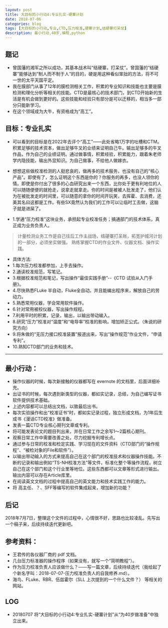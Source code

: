 ```yaml
---
layout: post
title: 大目标的小行动4:专业扎实-硬寨计划
date: 2018-07-06
categories: blog
tags: [大目标的小行动,专业,CTD,压力校准,硬寨计划,结硬寨打呆仗]
description: 最小行动,40岁,编程,python
---
```


## 题记

- 曾国藩的湘军之所以成功，其基本战术叫“结硬寨，打呆仗”。曾国藩的“结硬寨”能够达到“制人而不制于人”的目的，硬是用这种看似笨拙的方法，将不可一世的太平天国平定。
- 我在膜部门从事了12年的膜检测相关工作，积累的专业知识和技能也主要是膜检测和理化分析等相关的技能。CTD是最核心的技术部门，到CTD开始新的生活是有机会做到更好的。这些技能和经验只有部分是可以迁移的，相当多一部分只能新学习。
- 在这个领域成为大牛，有资格成为“高工”。

## 目标：专业扎实

- 可以看到的目标是在2022年去评个“高工”——此处省略1万字的吐槽和CTM。积累足够的技术资本，做出足够牛叉的业绩来证明自己牛。输出足够多的牛叉作品，作为自己的业绩证明。通过做事情，积累经验，积累能力，跟着朱老师学内隐技能，输出外显知识。为自己做事，不给他人做嫁衣。
- 想想这些做校准检测的人挺悲哀的，做再多的技术服务，也没有自己的“核心产品”。即使有了，怎么证明这个东西是你的？你服务的再多，也没人领你的情。即使是你付出了很多的心血研究出来一个东西，比你处于更有利地位的人可以随随便便的就抢走，说拿走就拿走。你的时间是被被人批发走了，他们认为在被批发走的时间里，可以随意的拿你的时间开玩笑，去挥霍、去消费，还美其名曰这都是工作。有些SX竟然认为我们的工作可以让临时工去做，这脑子就是进屎了。

- 1.学通“压力校准”这块业务，承担起专业校准任务；搞通部门的技术体系，真正成为业务负责人。

> 计量检测业务工作是自己往后工作主战场，结硬寨打呆账，拓宽护城河计划的一部分，必须坐实做强。
> 熟练掌握CTD的作业文件、仪器文档、操作实践。

- 具体方法:
- 1.每次压力校准都参加，上手去操作。
- 2.通读校准规范，写笔记。
- 3.根据校准规范和笔记，写出操作“最佳实践手册”--《CTD 试验从入门手册》。
- 4.尽快熟悉FLuke 半自动，Fluke全自动。并且能编出程序来，解放自己的劳动力。
- 5.熟悉常用仪器，学会常用软件操作。
- 6.针对常用被校仪器，写出操作规程。
- 7.利用平时的积累，记录，输出，以输出带动输入。
- 8.研究“压力”校准对“温度”和“电导率”校准的影响，增加矫正公式。（朱说的研究方向）
- 9.将朱做的“无压力接口校准装置”报道出来，写出“操作规范”作业文件，“申请专利”。
- 10.熟知CTD部门的业务和技术。

---

## 最小行动：

- 操作仪器的时候，每次新接触的仪器都写在 evernote 的文档里，后面详细补充。
- 出证书的时候，每次遇到新类型的仪器，都如实记录，总结，为自己编写证书软件提供技术基础。
- 上述内容都可以总结出文档，以致最后出书。
- 每次实验操作和出“校准证书”时，都如实记录过程，独立形成文档，为1年后生成书《漫话CTD校准》做准备。
- 发表一篇CTD专业核心期刊文章或专利。
- 将可能发表论文的题目列出来，并在日常工作之余写1～2篇核心期刊。
- 观察日常工作中需要改善之处，尽力挖掘专利增长点。
- 通过参与日常的校准和检定实践、学习现在的文件资料（CTD部门的“操作规程”、“被检对象的File和软件”）。
- 以输出带动输入的方式来提高自己在这个部门的校准技术和仪器操作技能。不断的记录和输出例如“TS-NH校准方法”等文件，标准化整个等操作流程，树立自己在这个部门和这个行业里等地位。这些东西都可以文章等形式进行输出。输出内容可以存在Article库里。
- 在阅读英文文档的过程中提高自己的英文能力和技术实践工作的能力。
- 将 高主任、？、SFF等编写的软件集成起来，增加新的功能？

## 后记
2018年7月7日，整理这个文件的过程中，心情很不好，思路也比较凌乱。先写出一个稿子来，后续持续迭代更新吧。


## 参考资料：
- 王君传的各仪器厂商的 pdf 文档。
- 几台压力标准器的操作程序（如果没有，就写一个“简明教程”）。
- 作为压力校准负责人应该做什么？——写一篇文章，后续持续迭代（我给起了个新名字叫：2018-07-07-压力校准负责人的自我修养.md）。
- 海鸟、FLuke、RBR、伍兹霍尔（SLL 上次提到的一个什么文件？） 等相关的网站。

## LOG
- 20180707 将“大目标的小行动4:专业扎实-硬寨计划”从“为40岁做准备”中独立出来。

